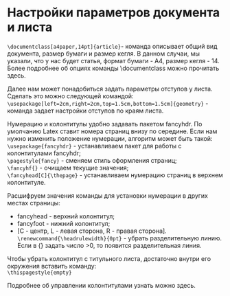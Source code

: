 # Настройки параметров документа и листа

`\documentclass[a4paper,14pt]{article}`- команда описывает общий вид документа, размер бумаги и размер кегля. В данном случаи, мы указали, что у нас будет статья, формат бумаги - A4, размер кегля - 14. Более подробнее об опциях команды \documentclass можно прочитать здесь.

Далее нам может понадобиться задать параметры отступов у листа. Сделать это можно следующей командой:  
`\usepackage[left=2cm,right=2cm,top=1.5cm,bottom=1.5cm]{geometry}` - команда задает настройки отступов по краям листа.

Нумерацию и колонтитулы удобно задавать пакетом fancyhdr. По умолчанию Latex ставит номера страниц внизу по середине. Если нам нужно изменить положение нумерации, алгоритм может быть такой:  
`\usepackage{fancyhdr}` - устанавливаем пакет для работы с колонтитулами fancyhdr;  
`\pagestyle{fancy}` - сменяем стиль оформления страниц;  
`\fancyhf{}` - очищаем текущие значения;  
`\fancyhead[C]{\thepage}` - устанавливаем нумерацию страниц в верхнем колонтитуле. 

Расшифруем значения команды для установки нумерации в других местах страницы:

* fancyhead - верхний колонтитул;
* fancyfoot - нижний колонтитул;
* \[C - центр, L - левая сторона, R - правая сторона\]. `\renewcommand{\headrulewidth}{0pt}` - убрать разделительную линию. Если в {} задать число &gt;0, то появится разделительная линия.

Чтобы убрать колонтитул с титульного листа, достаточно внутри его окружения вставить команду:  
`\thispagestyle{empty}`

Подробнее об управлении колонтитулами узнать можно здесь.

